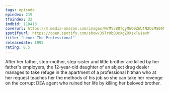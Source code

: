 ```yaml
---
tags: episode
epindex: 219
tfoindex: 32
imdbid: 110413
coverurl: https://m.media-amazon.com/images/M/MV5BOTgyMWQ0ZWUtN2Q2MS00NmY0LWI3OWMtNjFkMzZlNDZjNTk0XkEyXkFqcGdeQXVyMjUzOTY1NTc@._V1_SX202_CR0,0,202,300_.jpg
spotifyurl: https://open.spotify.com/show/39lr9bBUcXgZRXsxTw1axM
title: "Léon: The Professional"
releasedate: 1995
rating: 8.5
---
```


After her father, step-mother, step-sister and little brother are killed by her father's employers, the 12-year-old daughter of an abject drug dealer manages to take refuge in the apartment of a professional hitman who at her request teaches her the methods of his job so she can take her revenge on the corrupt DEA agent who ruined her life by killing her beloved brother.